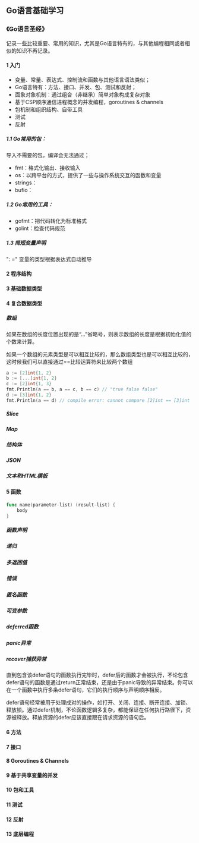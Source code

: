 ## Go语言基础学习

### 《Go语言圣经》

记录一些比较重要、常用的知识，尤其是Go语言特有的，与其他编程相同或者相似的知识不再记录。

#### 1 入门

- 变量、常量、表达式、控制流和函数与其他语言语法类似；
- Go语言特有：方法、接口、并发、包、测试和反射；
- 面象对象机制：通过组合（非继承）简单对象构成复杂对象
- 基于CSP顺序通信进程概念的并发编程，goroutines & channels
- 包机制和组织结构、自带工具
- 测试
- 反射

##### 1.1 Go常用的包：

导入不需要的包，编译会无法通过；

- fmt：格式化输出、接收输入
- os：以跨平台的方式，提供了一些与操作系统交互的函数和变量
- strings：
- bufio：

##### 1.2 Go常用的工具：

- gofmt：把代码转化为标准格式
- golint：检查代码规范

##### 1.3 简短变量声明

": =" 变量的类型根据表达式自动推导

 

#### 2 程序结构

#### 3 基础数据类型

#### 4 复合数据类型

##### 数组

如果在数组的长度位置出现的是“...”省略号，则表示数组的长度是根据初始化值的个数来计算。

如果一个数组的元素类型是可以相互比较的，那么数组类型也是可以相互比较的，这时候我们可以直接通过==比较运算符来比较两个数组

```Go
a := [2]int{1, 2}
b := [...]int{1, 2}
c := [2]int{1, 3}
fmt.Println(a == b, a == c, b == c) // "true false false"
d := [3]int{1, 2}
fmt.Println(a == d) // compile error: cannot compare [2]int == [3]int
```

##### Slice

##### Map

##### 结构体

##### JSON

##### 文本和HTML模板

#### 5 函数

```go
func name(parameter-list) (result-list) {
    body
}
```

##### 函数声明

##### 递归

##### 多返回值

##### 错误

##### 匿名函数

##### 可变参数

##### deferred函数

##### panic异常

##### recover捕获异常

直到包含该defer语句的函数执行完毕时，defer后的函数才会被执行，不论包含defer语句的函数是通过return正常结束，还是由于panic导致的异常结束。你可以在一个函数中执行多条defer语句，它们的执行顺序与声明顺序相反。

defer语句经常被用于处理成对的操作，如打开、关闭、连接、断开连接、加锁、释放锁。通过defer机制，不论函数逻辑多复杂，都能保证在任何执行路径下，资源被释放。释放资源的defer应该直接跟在请求资源的语句后。



#### 6 方法

#### 7 接口

#### 8 Goroutines & Channels

#### 9 基于共享变量的并发

#### 10 包和工具

#### 11 测试

#### 12 反射

#### 13 底层编程